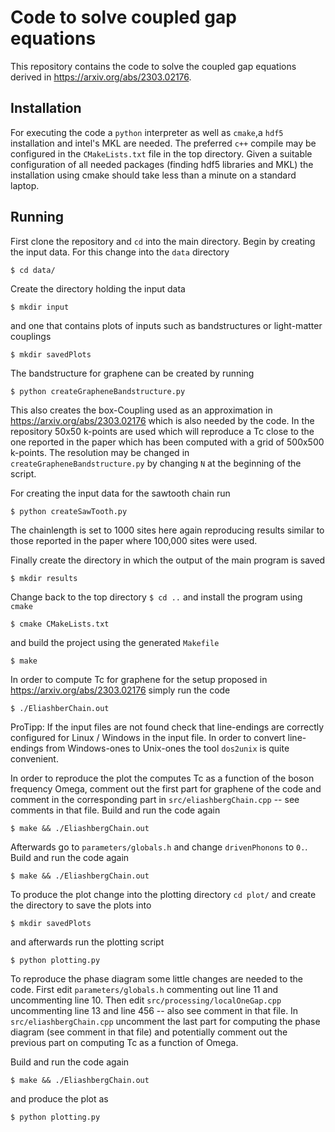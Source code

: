 # Code to solve coupled gap equations

This repository contains the code to solve the coupled gap equations derived in https://arxiv.org/abs/2303.02176.

## Installation

For executing the code a `python` interpreter as well as `cmake`,a `hdf5` installation and intel's MKL are needed.
The preferred `c++` compile may be configured in the `CMakeLists.txt` file in the top directory.
Given a suitable configuration of all needed packages (finding hdf5 libraries and MKL) the installation using cmake should take less than a minute on a standard laptop.

## Running

First clone the repository and `cd` into the main directory.
Begin by creating the input data.
For this change into the `data` directory
```
$ cd data/
```
Create the directory holding the input data
```
$ mkdir input
```
and one that contains plots of inputs such as bandstructures or light-matter couplings
```
$ mkdir savedPlots
```
The bandstructure for graphene can be created by running
```
$ python createGrapheneBandstructure.py
```
This also creates the box-Coupling used as an approximation in https://arxiv.org/abs/2303.02176 which is also needed by the code.
In the repository 50x50 k-points are used which will reproduce a Tc close to the one reported in the paper which has been computed with a grid of 500x500 k-points.
The resolution may be changed in `createGrapheneBandstructure.py` by changing `N` at the beginning of the script.

For creating the input data for the sawtooth chain run

```
$ python createSawTooth.py
```
The chainlength is set to 1000 sites here again reproducing results similar to those reported in the paper where 100,000 sites were used.

Finally create the directory in which the output of the main program is saved

```
$ mkdir results
```
Change back to the top directory `$ cd ..` and install the program using `cmake`
```
$ cmake CMakeLists.txt
```
and build the project using the generated `Makefile`
```
$ make
```
In order to compute Tc for graphene for the setup proposed in https://arxiv.org/abs/2303.02176 simply run the code
```
$ ./EliashberChain.out
```

ProTipp: If the input files are not found check that line-endings are correctly configured for Linux / Windows in the input file.
In order to convert line-endings from Windows-ones to Unix-ones the tool `dos2unix` is quite convenient.

In order to reproduce the plot the computes Tc as a function of the boson frequency Omega, comment out the first part for graphene of the code and comment in the corresponding part in `src/eliashbergChain.cpp` -- see comments in that file.
Build and run the code again

```
$ make && ./EliashbergChain.out
```
Afterwards go to `parameters/globals.h` and change `drivenPhonons` to `0.`.
Build and run the code again

```
$ make && ./EliashbergChain.out
```

To produce the plot change into the plotting directory `cd plot/` and create the directory to save the plots into
```
$ mkdir savedPlots
```
and afterwards run the plotting script
```
$ python plotting.py
```
To reproduce the phase diagram some little changes are needed to the code.
First edit `parameters/globals.h` commenting out line 11 and uncommenting line 10.
Then edit `src/processing/localOneGap.cpp` uncommenting line 13 and line 456 -- also see comment in that file.
In `src/eliashbergChain.cpp` uncomment the last part for computing the phase diagram (see comment in that file) and potentially comment out the previous part on computing Tc as a function of Omega.

Build and run the code again

```
$ make && ./EliashbergChain.out
```
and produce the plot as
```
$ python plotting.py
```


